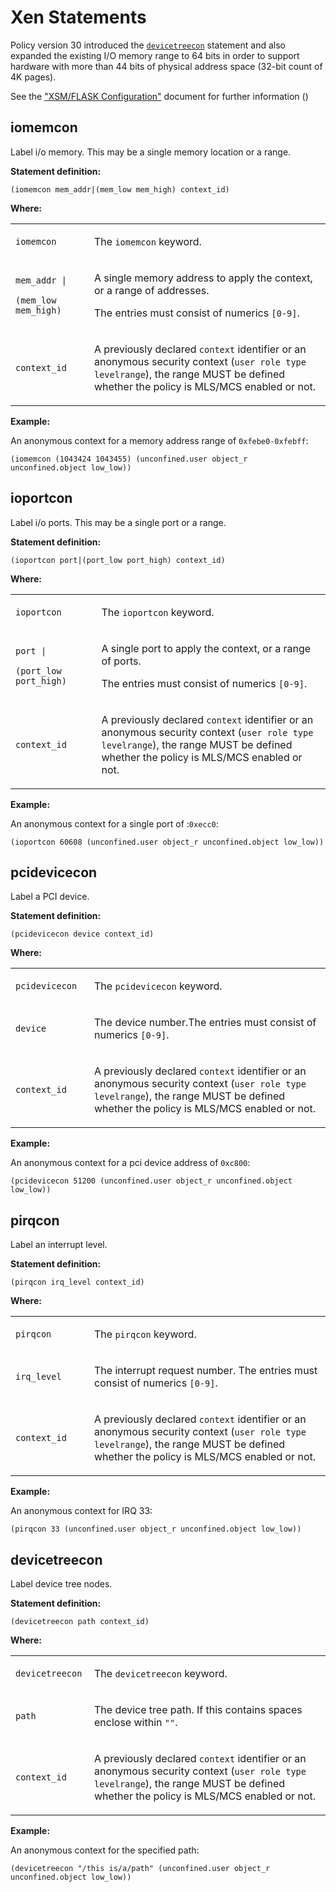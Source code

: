 Xen Statements
==============

Policy version 30 introduced the [`devicetreecon`](cil_xen_statements.md#devicetreecon) statement and also expanded the existing I/O memory range to 64 bits in order to support hardware with more than 44 bits of physical address space (32-bit count of 4K pages).

See the ["XSM/FLASK Configuration"](http://xenbits.xen.org/docs/4.2-testing/misc/xsm-flask.txt) document for further information ([](http://xenbits.xen.org/docs/4.2-testing/misc/xsm-flask.txt))

iomemcon
--------

Label i/o memory. This may be a single memory location or a range.

**Statement definition:**

    (iomemcon mem_addr|(mem_low mem_high) context_id)

**Where:**

<table>
<colgroup>
<col width="25%" />
<col width="75%" />
</colgroup>
<tbody>
<tr class="odd">
<td align="left"><p><code>iomemcon</code></p></td>
<td align="left"><p>The <code>iomemcon</code> keyword.</p></td>
</tr>
<tr class="even">
<td align="left"><p><code>mem_addr |</code></p>
<p><code>(mem_low mem_high)</code></p></td>
<td align="left"><p>A single memory address to apply the context, or a range of addresses.</p>
<p>The entries must consist of numerics <code>[0-9]</code>.</p></td>
</tr>
<tr class="odd">
<td align="left"><p><code>context_id</code></p></td>
<td align="left"><p>A previously declared <code>context</code> identifier or an anonymous security context (<code>user role type levelrange</code>), the range MUST be defined whether the policy is MLS/MCS enabled or not.</p></td>
</tr>
</tbody>
</table>

**Example:**

An anonymous context for a memory address range of `0xfebe0-0xfebff`:

    (iomemcon (1043424 1043455) (unconfined.user object_r unconfined.object low_low))

ioportcon
---------

Label i/o ports. This may be a single port or a range.

**Statement definition:**

    (ioportcon port|(port_low port_high) context_id)

**Where:**

<table>
<colgroup>
<col width="27%" />
<col width="72%" />
</colgroup>
<tbody>
<tr class="odd">
<td align="left"><p><code>ioportcon</code></p></td>
<td align="left"><p>The <code>ioportcon</code> keyword.</p></td>
</tr>
<tr class="even">
<td align="left"><p><code>port |</code></p>
<p><code>(port_low port_high)</code></p></td>
<td align="left"><p>A single port to apply the context, or a range of ports.</p>
<p>The entries must consist of numerics <code>[0-9]</code>.</p></td>
</tr>
<tr class="odd">
<td align="left"><p><code>context_id</code></p></td>
<td align="left"><p>A previously declared <code>context</code> identifier or an anonymous security context (<code>user role type levelrange</code>), the range MUST be defined whether the policy is MLS/MCS enabled or not.</p></td>
</tr>
</tbody>
</table>

**Example:**

An anonymous context for a single port of :`0xecc0`:

    (ioportcon 60608 (unconfined.user object_r unconfined.object low_low))

pcidevicecon
------------

Label a PCI device.

**Statement definition:**

    (pcidevicecon device context_id)

**Where:**

<table>
<colgroup>
<col width="25%" />
<col width="75%" />
</colgroup>
<tbody>
<tr class="odd">
<td align="left"><p><code>pcidevicecon</code></p></td>
<td align="left"><p>The <code>pcidevicecon</code> keyword.</p></td>
</tr>
<tr class="even">
<td align="left"><p><code>device</code></p></td>
<td align="left"><p>The device number.The entries must consist of numerics <code>[0-9]</code>.</p></td>
</tr>
<tr class="odd">
<td align="left"><p><code>context_id</code></p></td>
<td align="left"><p>A previously declared <code>context</code> identifier or an anonymous security context (<code>user role type levelrange</code>), the range MUST be defined whether the policy is MLS/MCS enabled or not.</p></td>
</tr>
</tbody>
</table>

**Example:**

An anonymous context for a pci device address of `0xc800`:

    (pcidevicecon 51200 (unconfined.user object_r unconfined.object low_low))

pirqcon
-------

Label an interrupt level.

**Statement definition:**

    (pirqcon irq_level context_id)

**Where:**

<table>
<colgroup>
<col width="25%" />
<col width="75%" />
</colgroup>
<tbody>
<tr class="odd">
<td align="left"><p><code>pirqcon</code></p></td>
<td align="left"><p>The <code>pirqcon</code> keyword.</p></td>
</tr>
<tr class="even">
<td align="left"><p><code>irq_level</code></p></td>
<td align="left"><p>The interrupt request number. The entries must consist of numerics <code>[0-9]</code>.</p></td>
</tr>
<tr class="odd">
<td align="left"><p><code>context_id</code></p></td>
<td align="left"><p>A previously declared <code>context</code> identifier or an anonymous security context (<code>user role type levelrange</code>), the range MUST be defined whether the policy is MLS/MCS enabled or not.</p></td>
</tr>
</tbody>
</table>

**Example:**

An anonymous context for IRQ 33:

    (pirqcon 33 (unconfined.user object_r unconfined.object low_low))

devicetreecon
-------------

Label device tree nodes.

**Statement definition:**

    (devicetreecon path context_id)

**Where:**

<table>
<colgroup>
<col width="25%" />
<col width="75%" />
</colgroup>
<tbody>
<tr class="odd">
<td align="left"><p><code>devicetreecon</code></p></td>
<td align="left"><p>The <code>devicetreecon</code> keyword.</p></td>
</tr>
<tr class="even">
<td align="left"><p><code>path</code></p></td>
<td align="left"><p>The device tree path. If this contains spaces enclose within <code>&quot;&quot;</code>.</p></td>
</tr>
<tr class="odd">
<td align="left"><p><code>context_id</code></p></td>
<td align="left"><p>A previously declared <code>context</code> identifier or an anonymous security context (<code>user role type levelrange</code>), the range MUST be defined whether the policy is MLS/MCS enabled or not.</p></td>
</tr>
</tbody>
</table>

**Example:**

An anonymous context for the specified path:

    (devicetreecon "/this is/a/path" (unconfined.user object_r unconfined.object low_low))
